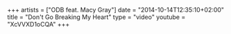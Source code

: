 +++
artists = ["ODB feat. Macy Gray"]
date = "2014-10-14T12:35:10+02:00"
title = "Don't Go Breaking My Heart"
type = "video"
youtube = "XcVVXD1oCQA"
+++

